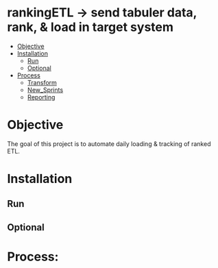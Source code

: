 # rankingETL -> send tabuler data, rank, & load in target system 
<!--ts-->
   * [Objective](#Objective)
   * [Installation](#Installation)
     * [Run](#Run)
     * [Optional](#Optional)
   * [Process](#Process)
     * [Transform](#Transform)
     * [New_Sprints](#New_Sprints)
     * [Reporting](#Reporting)
<!--te-->

# Objective
The goal of this project is to automate daily loading & tracking of ranked ETL. 

# Installation

## Run

## Optional

# Process: